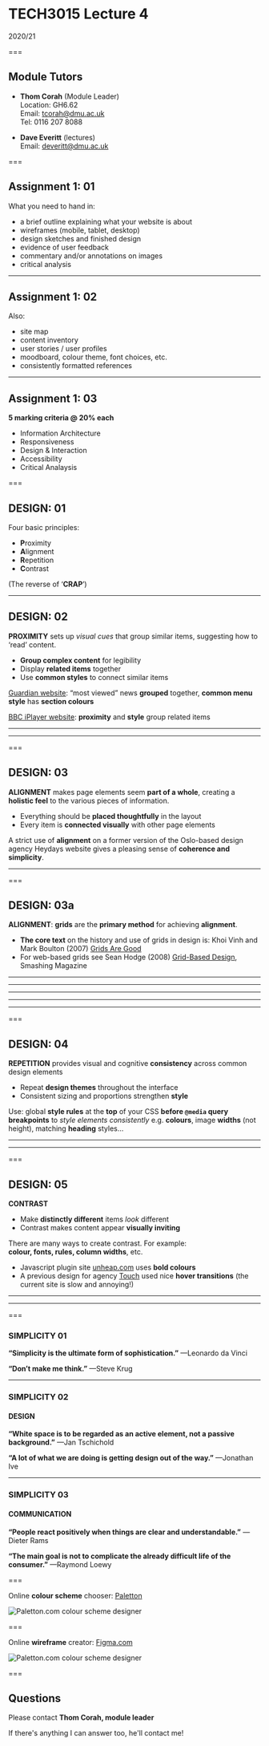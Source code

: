 # TECH3015 Lecture 4

2020/21

===

## Module Tutors

- **Thom Corah** (Module Leader)  
Location: GH6.62  
Email: tcorah@dmu.ac.uk  
Tel: 0116 207 8088

- **Dave Everitt** (lectures)  
Email: deveritt@dmu.ac.uk

===

## Assignment 1: 01

What you need to hand in:

* a brief outline explaining what your website is about
* wireframes (mobile, tablet, desktop)
* design sketches and finished design
* evidence of user feedback
* commentary and/or annotations on images
* critical analysis

---

## Assignment 1: 02

Also:

* site map
* content inventory
* user stories / user profiles
* moodboard, colour theme, font choices, etc.
* consistently formatted references

---

## Assignment 1: 03

**5 marking criteria @ 20% each**

- Information Architecture
- Responsiveness
- Design & Interaction
- Accessibility
- Critical Analaysis  

===

<!-- NEW -->
<!-- DESIGN PRINCIPLES: SHARED MEDS2007.02/CTEC3905.04-->

## DESIGN: **01**

Four basic principles:

- **P**roximity
- **A**lignment
- **R**epetition
- **C**ontrast

(The reverse of ‘**CRAP**’)

---

## DESIGN: **02**
<!-- .slide: class="crammed" -->

**PROXIMITY** sets up *visual cues* that group similar items, suggesting how to ‘read’ content.

- **Group complex content** for legibility
- Display **related items** together
- Use **common styles** to connect similar items

[Guardian website](https://www.theguardian.com/uk): “most viewed” news **grouped** together, **common menu style** has **section colours**

[BBC iPlayer website](http://www.bbc.co.uk/iplayer): **proximity** and **style** group related items

---

<!-- .slide: data-background-image="https://raw.githubusercontent.com/DaveEveritt/TECH3015/master/imgs/design/guardian-230oct2018.png" data-background-size="contain" -->

---

<!-- .slide: data-background-image="https://raw.githubusercontent.com/DaveEveritt/TECH3015/master/imgs/design/bbc-iplayer-23oct2018.png" data-background-size="contain" -->			

===

## DESIGN: **03**
<!-- .slide: class="crammed" -->

**ALIGNMENT** makes page elements seem **part of a whole**, creating a **holistic feel** to the various pieces of information.

- Everything should be **placed thoughtfully** in the layout
- Every item is **connected visually** with other page elements

A strict use of **alignment** on a former version of the Oslo-based design agency Heydays website gives a pleasing sense of **coherence and simplicity**.

---

<!-- .slide: data-background-image="https://raw.githubusercontent.com/DaveEveritt/TECH3015/master/imgs/design/heydays.jpg" data-background-size="contain" -->		

===

## DESIGN: **03a**

**ALIGNMENT**: **grids** are the **primary method** for achieving **alignment**.

- **The core text** on the history and use of grids in design is: Khoi Vinh and Mark Boulton (2007) [Grids Are Good](http://www.slideshare.net/huer1278ft/grids-are-good-right)
- For web-based grids see Sean Hodge (2008) [Grid-Based Design](https://www.smashingmagazine.com/2008/03/grid-based-design-six-creative-column-techniques/), Smashing Magazine

---

<!-- .slide: data-background-image="https://raw.githubusercontent.com/DaveEveritt/TECH3015/master/imgs/design/grids/wireframe-01.png" data-background-size="contain" -->	

---

<!-- .slide: data-background-image="https://raw.githubusercontent.com/DaveEveritt/TECH3015/master/imgs/design/grids/wireframe-02.png" data-background-size="contain" -->	

---

<!-- .slide: data-background-image="https://raw.githubusercontent.com/DaveEveritt/TECH3015/master/imgs/design/grids/wireframe-03.png" data-background-size="contain" -->	

---

<!-- .slide: data-background-image="https://raw.githubusercontent.com/DaveEveritt/TECH3015/master/imgs/design/grids/wireframe-04.png" data-background-size="contain" -->	

---

<!-- .slide: data-background-image="https://raw.githubusercontent.com/DaveEveritt/TECH3015/master/imgs/design/grids/wireframe-finished.png" data-background-size="contain" -->	

===

## DESIGN: **04**

**REPETITION** provides visual and cognitive **consistency** across common design elements

- Repeat **design themes** throughout the interface
- Consistent sizing and proportions strengthen **style**

Use: global **style rules** at the **top** of your CSS **before `@media` query breakpoints** to *style elements consistently* e.g. **colours**, image **widths** (not height), matching **heading** styles…

---

<!-- .slide: data-background-image="https://raw.githubusercontent.com/DaveEveritt/TECH3015/master/imgs/design/karl-anders.png" data-background-size="contain" -->	

---

<!-- .slide: data-background-image="https://raw.githubusercontent.com/DaveEveritt/TECH3015/master/imgs/design/creative-depart.jpg" data-background-size="contain" -->	

===

## DESIGN: **05**
<!-- .slide: class="crammed" -->

**CONTRAST**

- Make **distinctly different** items *look* different
- Contrast makes content appear **visually inviting**

There are many ways to create contrast. For example:  
**colour, fonts, rules, column widths**, etc.

- Javascript plugin site [unheap.com](http://www.unheap.com/) uses **bold colours**
- A previous design for agency [Touch](http://www.thetouchagency.co.uk/) used nice **hover transitions** (the current site is slow and annoying!)

---

<!-- .slide: data-background-image="https://raw.githubusercontent.com/DaveEveritt/TECH3015/master/imgs/design/unheap.png" data-background-size="contain" --> 

---

<!-- .slide: data-background-image="https://raw.githubusercontent.com/DaveEveritt/TECH3015/master/imgs/design/touch-website.png" data-background-size="contain" -->

===

<!-- SIMPLICITY QUOTES -->

### SIMPLICITY 01
<!-- .slide: class="crammed" -->

**“Simplicity is the ultimate form of sophistication.”** —Leonardo da Vinci

**“Don’t make me think.”** —Steve Krug

---

### SIMPLICITY 02
<!-- .slide: class="crammed" -->

#### DESIGN

**“White space is to be regarded as an active element, not a passive background.”** —Jan Tschichold

**“A lot of what we are doing is getting design out of the way.”** —Jonathan Ive

---

### SIMPLICITY 03
<!-- .slide: class="crammed" -->

#### COMMUNICATION

**“People react positively when things are clear and understandable.”** —Dieter Rams

**“The main goal is not to complicate the already difficult life of the consumer.”** —Raymond Loewy

===

<!-- COLOUR SCHEME LINK -->

Online **colour scheme** chooser: [Paletton](http://paletton.com/)

![Paletton.com colour scheme designer](https://raw.githubusercontent.com/DaveEveritt/TECH3015/master/imgs/design/paletton.png)

===

<!-- WIREFRAME DESIGNER LINK -->

Online **wireframe** creator: [Figma.com](https://www.figma.com/)

![Paletton.com colour scheme designer](https://raw.githubusercontent.com/DaveEveritt/TECH3015/master/imgs/design/figma-wireframe-design.png)

===

## Questions

Please contact **Thom Corah, module leader**

If there's anything I can answer too, he'll contact me!

<!--

<h2>Title</h2>

<img style="float:left;" src="https://raw.githubusercontent.com/DaveEveritt/TECH3015/master/imgs/wireframes/img_name.jpg" alt="text">

.slide data-background-image="https://raw.githubusercontent.com/DaveEveritt/TECH3015/master/imgs/wireframes/rosenfeld-users-content-context.png" data-background-size="contain"

-->


